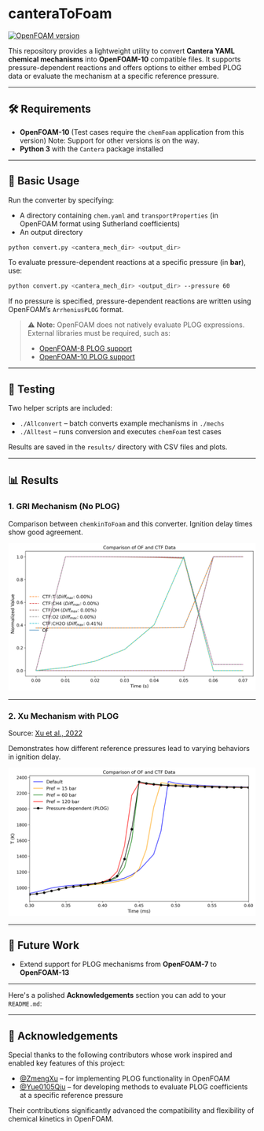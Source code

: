 

# canteraToFoam

[![OpenFOAM version](https://img.shields.io/badge/OpenFOAM-10-brightgreen)](https://github.com/OpenFOAM/OpenFOAM-10)

This repository provides a lightweight utility to convert **Cantera YAML chemical mechanisms** into **OpenFOAM-10** compatible files. It supports pressure-dependent reactions and offers options to either embed PLOG data or evaluate the mechanism at a specific reference pressure.

---

## 🛠 Requirements

* **OpenFOAM-10**
  (Test cases require the `chemFoam` application from this version)
  Note: Support for other versions is on the way.
* **Python 3** with the `Cantera` package installed

---

## 🚀 Basic Usage

Run the converter by specifying:

* A directory containing `chem.yaml` and `transportProperties` (in OpenFOAM format using Sutherland coefficients)
* An output directory

```bash
python convert.py <cantera_mech_dir> <output_dir>
```

To evaluate pressure-dependent reactions at a specific pressure (in **bar**), use:

```bash
python convert.py <cantera_mech_dir> <output_dir> --pressure 60
```

If no pressure is specified, pressure-dependent reactions are written using OpenFOAM’s `ArrheniusPLOG` format.

> ⚠️ **Note:** OpenFOAM does not natively evaluate PLOG expressions. External libraries must be required, such as:
>
> * [OpenFOAM-8 PLOG support](https://github.com/ZmengXu/PLOGArrheniusReactions)
> * [OpenFOAM-10 PLOG support](https://github.com/yuchenzh/plogOF10)


---
## 🧪 Testing

Two helper scripts are included:

* `./Allconvert` – batch converts example mechanisms in `./mechs`
* `./Alltest` – runs conversion and executes `chemFoam` test cases

Results are saved in the `results/` directory with CSV files and plots.

---

## 📊 Results

### 1. GRI Mechanism (No PLOG)

Comparison between `chemkinToFoam` and this converter. Ignition delay times show good agreement.

![GRI Comparison](results/ctf_of_comps.png)

---

### 2. Xu Mechanism with PLOG

Source:
[Xu et al., 2022](https://www.sciencedirect.com/science/article/pii/S0016236122026564)

Demonstrates how different reference pressures lead to varying behaviors in ignition delay.

![PLOG Comparison](results/p_comps.png)

---

## 🔭 Future Work

* Extend support for PLOG mechanisms from **OpenFOAM-7** to **OpenFOAM-13**


---

Here's a polished **Acknowledgements** section you can add to your `README.md`:

---

## 🙏 Acknowledgements

Special thanks to the following contributors whose work inspired and enabled key features of this project:

* [@ZmengXu](https://github.com/ZmengXu) – for implementing PLOG functionality in OpenFOAM
* [@Yue0105Qiu](https://github.com/Yue0105Qiu) – for developing methods to evaluate PLOG coefficients at a specific reference pressure

Their contributions significantly advanced the compatibility and flexibility of chemical kinetics in OpenFOAM.



